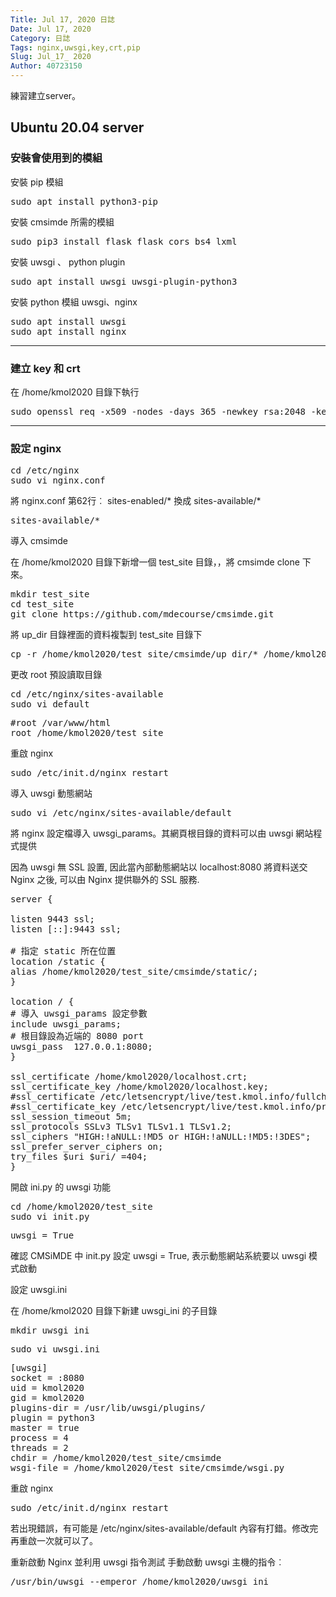 ```yaml
---
Title: Jul 17, 2020 日誌
Date: Jul 17, 2020
Category: 日誌
Tags: nginx,uwsgi,key,crt,pip
Slug: Jul_17_ 2020
Author: 40723150
---
```

練習建立server。
<!-- PELICAN_END_SUMMARY -->

## Ubuntu 20.04 server

### 安裝會使用到的模組

安裝 pip 模組

<pre class="brush: jscript">
sudo apt install python3-pip
</pre>

安裝 cmsimde 所需的模組

<pre class="brush: jscript">
sudo pip3 install flask flask_cors bs4 lxml
</pre>

安裝 uwsgi 、 python plugin

<pre class="brush: jscript">
sudo apt install uwsgi uwsgi-plugin-python3 
</pre>

安裝 python 模組 uwsgi、nginx

<pre class="brush: jscript">
sudo apt install uwsgi
sudo apt install nginx
</pre>

---

### 建立 key 和 crt

在 /home/kmol2020 目錄下執行

<pre class="brush: jscript">
sudo openssl req -x509 -nodes -days 365 -newkey rsa:2048 -keyout localhost.key -out localhost.crt
</pre>

---

### 設定 nginx 

<pre class="brush: jscript">
cd /etc/nginx
sudo vi nginx.conf
</pre>

將 nginx.conf 第62行︰
sites-enabled/* 換成 sites-available/*
<pre class="brush: jscript">
sites-available/*
</pre>

導入 cmsimde 

在 /home/kmol2020 目錄下新增一個 test_site 目錄，，將 cmsimde clone 下來。

<pre class="brush: jscript">
mkdir test_site
cd test_site
git clone https://github.com/mdecourse/cmsimde.git
</pre>

將 up_dir 目錄裡面的資料複製到 test_site 目錄下

<pre class="brush: jscript">
cp -r /home/kmol2020/test_site/cmsimde/up_dir/* /home/kmol2020/test_site
</pre>

更改 root 預設讀取目錄

<pre class="brush: jscript">
cd /etc/nginx/sites-available
sudo vi default
</pre>

<pre class="brush: jscript">
#root /var/www/html
root /home/kmol2020/test_site
</pre>

重啟 nginx

<pre class="brush: jscript">
sudo /etc/init.d/nginx restart
</pre>

導入 uwsgi 動態網站

<pre class="brush: jscript">
sudo vi /etc/nginx/sites-available/default
</pre>

將 nginx 設定檔導入 uwsgi_params。其網頁根目錄的資料可以由 uwsgi 網站程式提供

因為 uwsgi 無 SSL 設置, 因此當內部動態網站以 localhost:8080 將資料送交 Nginx 之後, 可以由 Nginx 提供聯外的 SSL 服務.

<pre class="brush: jscript">
server {

listen 9443 ssl;
listen [::]:9443 ssl;

# 指定 static 所在位置
location /static {
alias /home/kmol2020/test_site/cmsimde/static/;
}

location / {
# 導入 uwsgi_params 設定參數
include uwsgi_params;
# 根目錄設為近端的 8080 port 
uwsgi_pass  127.0.0.1:8080;
}

ssl_certificate /home/kmol2020/localhost.crt;
ssl_certificate_key /home/kmol2020/localhost.key;
#ssl_certificate /etc/letsencrypt/live/test.kmol.info/fullchain.pem;
#ssl_certificate_key /etc/letsencrypt/live/test.kmol.info/privkey.pem;
ssl_session_timeout 5m;
ssl_protocols SSLv3 TLSv1 TLSv1.1 TLSv1.2;
ssl_ciphers "HIGH:!aNULL:!MD5 or HIGH:!aNULL:!MD5:!3DES";
ssl_prefer_server_ciphers on;
try_files $uri $uri/ =404;
}
</pre>

開啟 ini.py 的 uwsgi 功能

<pre class="brush: jscript">
cd /home/kmol2020/test_site
sudo vi init.py
</pre>

<pre class="brush: jscript">
uwsgi = True
</pre>

確認 CMSiMDE 中 init.py 設定 uwsgi = True, 表示動態網站系統要以 uwsgi 模式啟動

設定 uwsgi.ini

在 /home/kmol2020 目錄下新建 uwsgi_ini 的子目錄

<pre class="brush: jscript">
mkdir uwsgi_ini
</pre>

<pre class="brush: jscript">
sudo vi uwsgi.ini
</pre>

<pre class="brush: jscript">
[uwsgi]
socket = :8080
uid = kmol2020
gid = kmol2020
plugins-dir = /usr/lib/uwsgi/plugins/
plugin = python3
master = true
process = 4
threads = 2
chdir = /home/kmol2020/test_site/cmsimde
wsgi-file = /home/kmol2020/test_site/cmsimde/wsgi.py
</pre>

重啟 nginx

<pre class="brush: jscript">
sudo /etc/init.d/nginx restart
</pre>

若出現錯誤，有可能是 /etc/nginx/sites-available/default 內容有打錯。修改完再重啟一次就可以了。

重新啟動 Nginx 並利用 uwsgi 指令測試
手動啟動 uwsgi 主機的指令︰

<pre class="brush: jscript">
/usr/bin/uwsgi --emperor /home/kmol2020/uwsgi_ini
</pre>

